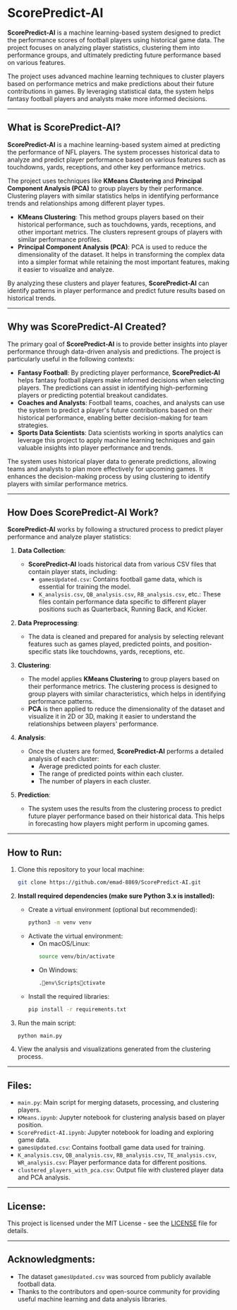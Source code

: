 
# ScorePredict-AI

**ScorePredict-AI** is a machine learning-based system designed to predict the performance scores of football players using historical game data. The project focuses on analyzing player statistics, clustering them into performance groups, and ultimately predicting future performance based on various features.

The project uses advanced machine learning techniques to cluster players based on performance metrics and make predictions about their future contributions in games. By leveraging statistical data, the system helps fantasy football players and analysts make more informed decisions.

---

## What is ScorePredict-AI?

**ScorePredict-AI** is a machine learning-based system aimed at predicting the performance of NFL players. The system processes historical data to analyze and predict player performance based on various features such as touchdowns, yards, receptions, and other key performance metrics. 

The project uses techniques like **KMeans Clustering** and **Principal Component Analysis (PCA)** to group players by their performance. Clustering players with similar statistics helps in identifying performance trends and relationships among different player types.

- **KMeans Clustering**: This method groups players based on their historical performance, such as touchdowns, yards, receptions, and other important metrics. The clusters represent groups of players with similar performance profiles.
- **Principal Component Analysis (PCA)**: PCA is used to reduce the dimensionality of the dataset. It helps in transforming the complex data into a simpler format while retaining the most important features, making it easier to visualize and analyze.

By analyzing these clusters and player features, **ScorePredict-AI** can identify patterns in player performance and predict future results based on historical trends.

---

## Why was ScorePredict-AI Created?

The primary goal of **ScorePredict-AI** is to provide better insights into player performance through data-driven analysis and predictions. The project is particularly useful in the following contexts:

- **Fantasy Football**: By predicting player performance, **ScorePredict-AI** helps fantasy football players make informed decisions when selecting players. The predictions can assist in identifying high-performing players or predicting potential breakout candidates.
- **Coaches and Analysts**: Football teams, coaches, and analysts can use the system to predict a player's future contributions based on their historical performance, enabling better decision-making for team strategies.
- **Sports Data Scientists**: Data scientists working in sports analytics can leverage this project to apply machine learning techniques and gain valuable insights into player performance and trends.

The system uses historical player data to generate predictions, allowing teams and analysts to plan more effectively for upcoming games. It enhances the decision-making process by using clustering to identify players with similar performance metrics.

---

## How Does ScorePredict-AI Work?

**ScorePredict-AI** works by following a structured process to predict player performance and analyze player statistics:

1. **Data Collection**:
   - **ScorePredict-AI** loads historical data from various CSV files that contain player stats, including:
     - `gamesUpdated.csv`: Contains football game data, which is essential for training the model.
     - `K_analysis.csv`, `QB_analysis.csv`, `RB_analysis.csv`, etc.: These files contain performance data specific to different player positions such as Quarterback, Running Back, and Kicker.

2. **Data Preprocessing**:
   - The data is cleaned and prepared for analysis by selecting relevant features such as games played, predicted points, and position-specific stats like touchdowns, yards, receptions, etc.

3. **Clustering**:
   - The model applies **KMeans Clustering** to group players based on their performance metrics. The clustering process is designed to group players with similar characteristics, which helps in identifying performance patterns.
   - **PCA** is then applied to reduce the dimensionality of the dataset and visualize it in 2D or 3D, making it easier to understand the relationships between players' performance.

4. **Analysis**:
   - Once the clusters are formed, **ScorePredict-AI** performs a detailed analysis of each cluster:
     - Average predicted points for each cluster.
     - The range of predicted points within each cluster.
     - The number of players in each cluster.
   
5. **Prediction**:
   - The system uses the results from the clustering process to predict future player performance based on their historical data. This helps in forecasting how players might perform in upcoming games.

---

## How to Run:

1. Clone this repository to your local machine:
   ```bash
   git clone https://github.com/emad-8869/ScorePredict-AI.git
   ```

2. **Install required dependencies (make sure Python 3.x is installed):**
   - Create a virtual environment (optional but recommended):
     ```bash
     python3 -m venv venv
     ```
   - Activate the virtual environment:
     - On macOS/Linux:
       ```bash
       source venv/bin/activate
       ```
     - On Windows:
       ```bash
       .env\Scriptsctivate
       ```
   - Install the required libraries:
     ```bash
     pip install -r requirements.txt
     ```

3. Run the main script:
   ```bash
   python main.py
   ```

4. View the analysis and visualizations generated from the clustering process.

---

## Files:

- `main.py`: Main script for merging datasets, processing, and clustering players.
- `KMeans.ipynb`: Jupyter notebook for clustering analysis based on player position.
- `ScorePredict-AI.ipynb`: Jupyter notebook for loading and exploring game data.
- `gamesUpdated.csv`: Contains football game data used for training.
- `K_analysis.csv`, `QB_analysis.csv`, `RB_analysis.csv`, `TE_analysis.csv`, `WR_analysis.csv`: Player performance data for different positions.
- `clustered_players_with_pca.csv`: Output file with clustered player data and PCA analysis.

---

## License:
This project is licensed under the MIT License - see the [LICENSE](LICENSE) file for details.

---

## Acknowledgments:
- The dataset `gamesUpdated.csv` was sourced from publicly available football data.
- Thanks to the contributors and open-source community for providing useful machine learning and data analysis libraries.
